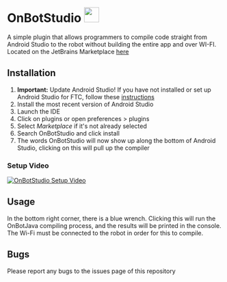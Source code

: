 # OnBotStudio <img src="https://raw.githubusercontent.com/TheAmazingBrianPowell/OnBotStudio/master/src/main/resources/META-INF/pluginIcon.svg" width = "35px"/>
A simple plugin that allows programmers to compile code straight from Android Studio to the robot without building the entire app and over WI-FI. Located on the JetBrains Marketplace <a href = "https://plugins.jetbrains.com/plugin/18659-onbotstudio">here</a>

## Installation
1. **Important:** Update Android Studio! If you have not installed or set up Android Studio for FTC, follow these [instructions](https://gm0.org/en/latest/docs/software/using-android-studio.html)
1. Install the most recent version of Android Studio
1. Launch the IDE
1. Click on plugins or open preferences > plugins
1. Select <em>Marketplace</em> if it's not already selected
1. Search OnBotStudio and click install
1. The words OnBotStudio will now show up along the bottom of Android Studio, clicking on this will pull up the compiler
   
### Setup Video
   [![OnBotStudio Setup Video](https://img.youtube.com/vi/Ph1MKyJTvrk/maxresdefault.jpg)](
   https://youtu.be/Ph1MKyJTvrk)

## Usage
In the bottom right corner, there is a blue wrench. Clicking this will run the OnBotJava compiling process, and the results will be printed in the console. The Wi-Fi must be connected to the robot in order for this to compile.

## Bugs
Please report any bugs to the issues page of this repository

